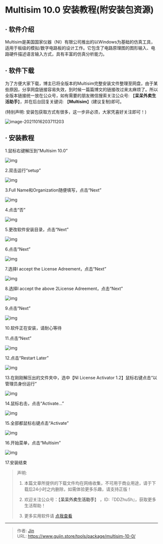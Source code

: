 # Multisim 10.0 安装教程(附安装包资源)


## · 软件介绍
Multisim是美国国家仪器（NI）有限公司推出的以Windows为基础的仿真工具，适用于板级的模拟/数字电路板的设计工作。它包含了电路原理图的图形输入、电路硬件描述语言输入方式，具有丰富的仿真分析能力。

## · 软件下载
为了方便大家下载，博主已将全版本的Multisim完整安装文件整理至网盘，由于某些原因，分享网盘链接容易失效，到时候一篇篇博文的链接改过来太麻烦了。所以全版本链接统一放在公众号，如有需要的朋友微信搜索关注公众号: 【**呆呆外卖生活助手**】，并在后台回复关键词: 【**Multisim**】(建议复制)即可。

(特别声明: 安装包获取方式有很多，这一步非必须，大家凭喜好关注即可！)

![image-20211016203711203](https://img.gujin.store/img/image-20211016203711203.png)

## · 安装教程

1.鼠标右键解压到“Multisim 10.0”

![img](https://img.gujin.store/img/v2-e2b426618979d1cb1bcfb4a77c4f0c3c_720w.png)



2.双击运行“setup”

![img](https://img.gujin.store/img/v2-79492f1c41d483944531083f839288fc_720w.png)



3.Full Name和Organization随便填写，点击“Next”

![img](https://img.gujin.store/img/v2-c8adc9bfeb86f922cf4899c4e7c1ab73_720w.png)

4.点击“否”

![img](https://img.gujin.store/img/v2-8340431cad7c8342efb1cec89e344c60_720w.png)

5.更改软件安装目录，点击“Next”

![img](https://img.gujin.store/img/v2-0a205dc9ba51848a6b1101ddb550548c_720w.png)

6.点击“Next”

![img](https://img.gujin.store/img/v2-47995f675c54d77dbaa15063cef5a988_720w.png)

7.选择I accept the License Adreement，点击“Next”

![img](https://img.gujin.store/img/v2-1da152b406361ae103fbece672e1ee80_720w.png)

8.选择I accept the above 2License Adreement，点击“Next”

![img](https://img.gujin.store/img/v2-4e7c63beb0fa0bab233a17883dfa4a22_720w.png)

9.点击“Next”

![img](https://img.gujin.store/img/v2-b46de0e86accb5f5a0d077cea680e70f_720w.png)

10.软件正在安装，请耐心等待

11.点击“Next”

![img](https://img.gujin.store/img/v2-235eee77fe58153a1a1026443850db22_720w.png)

12.点击“Restart Later”

![img](https://img.gujin.store/img/v2-59657b7f483f1c8de36a637a7d52e5a1_720w.png)

13.在刚刚解压出的文件夹中，选中【NI License Activator 1.2】鼠标右键点击“以管理员身份运行”

![img](https://img.gujin.store/img/v2-fe8c34801cf7dfbff5993da256898bfd_720w.png)

14.鼠标右击，点击“Activate...”

![img](https://img.gujin.store/img/v2-af254b2e05f725666b53534d1653fd49_720w.png)

15.全部都鼠标右键点击“Activate”

![img](https://img.gujin.store/img/v2-2de1d0432ac6c02c14f71f4f77e69524_720w.png)

16.开始菜单，点击“Multisim”

![img](https://img.gujin.store/img/v2-3a77e5eea34823e3a3e9f5099381aa6c_720w.png)

17.安装结束




> 声明: 
>
> 1. 本篇文章所提供的下载文件均在网络收集，不可用于商业用途，请于下载后24小时之内删除，如需体验更多乐趣，请支持正版！
>
> 2. 欢迎关注公众号：【**呆呆外卖生活助手**】 ，ID:『DDZhuSh』，获取更多生活帮助！
>
> 3. 更多实用软件请  [点我查看](/tools)

---

> 作者: [Jin](https://img.gujin.store/img/favicon.ico)  
> URL: https://www.gujin.store/tools/package/multisim-10-0/  

